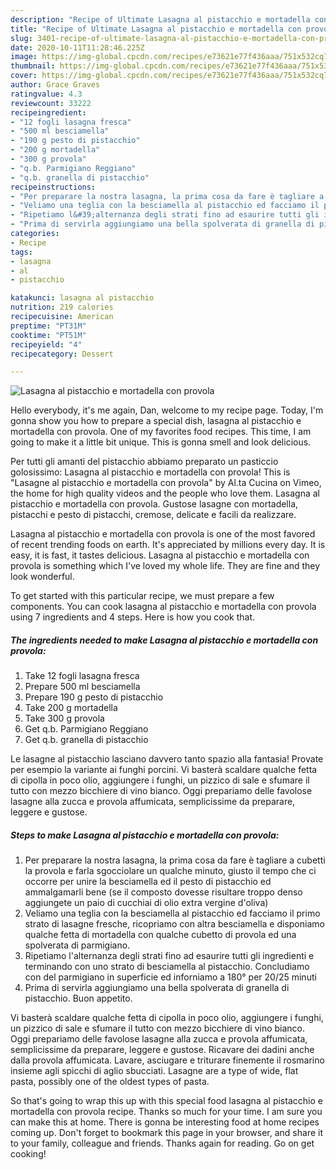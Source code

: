```yaml
---
description: "Recipe of Ultimate Lasagna al pistacchio e mortadella con provola"
title: "Recipe of Ultimate Lasagna al pistacchio e mortadella con provola"
slug: 3401-recipe-of-ultimate-lasagna-al-pistacchio-e-mortadella-con-provola
date: 2020-10-11T11:28:46.225Z
image: https://img-global.cpcdn.com/recipes/e73621e77f436aaa/751x532cq70/lasagna-al-pistacchio-e-mortadella-con-provola-recipe-main-photo.jpg
thumbnail: https://img-global.cpcdn.com/recipes/e73621e77f436aaa/751x532cq70/lasagna-al-pistacchio-e-mortadella-con-provola-recipe-main-photo.jpg
cover: https://img-global.cpcdn.com/recipes/e73621e77f436aaa/751x532cq70/lasagna-al-pistacchio-e-mortadella-con-provola-recipe-main-photo.jpg
author: Grace Graves
ratingvalue: 4.3
reviewcount: 33222
recipeingredient:
- "12 fogli lasagna fresca"
- "500 ml besciamella"
- "190 g pesto di pistacchio"
- "200 g mortadella"
- "300 g provola"
- "q.b. Parmigiano Reggiano"
- "q.b. granella di pistacchio"
recipeinstructions:
- "Per preparare la nostra lasagna, la prima cosa da fare è tagliare a cubetti la provola e farla sgocciolare un qualche minuto, giusto il tempo che ci occorre per unire la besciamella ed il pesto di pistacchio ed ammalgamarli bene (se il composto dovesse risultare troppo denso aggiungete un paio di cucchiai di olio extra vergine d&#39;oliva)"
- "Veliamo una teglia con la besciamella al pistacchio ed facciamo il primo strato di lasagne fresche, ricopriamo con altra besciamella e disponiamo qualche fetta di mortadella con qualche cubetto di provola ed una spolverata di parmigiano."
- "Ripetiamo l&#39;alternanza degli strati fino ad esaurire tutti gli ingredienti e terminando con uno strato di besciamella al pistacchio. Concludiamo con del parmigiano in superficie ed inforniamo a 180° per 20/25 minuti"
- "Prima di servirla aggiungiamo una bella spolverata di granella di pistacchio. Buon appetito."
categories:
- Recipe
tags:
- lasagna
- al
- pistacchio

katakunci: lasagna al pistacchio 
nutrition: 219 calories
recipecuisine: American
preptime: "PT31M"
cooktime: "PT51M"
recipeyield: "4"
recipecategory: Dessert

---
```



![Lasagna al pistacchio e mortadella con provola](https://img-global.cpcdn.com/recipes/e73621e77f436aaa/751x532cq70/lasagna-al-pistacchio-e-mortadella-con-provola-recipe-main-photo.jpg)

Hello everybody, it's me again, Dan, welcome to my recipe page. Today, I'm gonna show you how to prepare a special dish, lasagna al pistacchio e mortadella con provola. One of my favorites food recipes. This time, I am going to make it a little bit unique. This is gonna smell and look delicious.

Per tutti gli amanti del pistacchio abbiamo preparato un pasticcio golosissimo: Lasagna al pistacchio e mortadella con provola! This is &#34;Lasagne al pistacchio e mortadella con provola&#34; by Al.ta Cucina on Vimeo, the home for high quality videos and the people who love them. Lasagna al pistacchio e mortadella con provola. Gustose lasagne con mortadella, pistacchi e pesto di pistacchi, cremose, delicate e facili da realizzare.

Lasagna al pistacchio e mortadella con provola is one of the most favored of recent trending foods on earth. It's appreciated by millions every day. It is easy, it is fast, it tastes delicious. Lasagna al pistacchio e mortadella con provola is something which I've loved my whole life. They are fine and they look wonderful.


To get started with this particular recipe, we must prepare a few components. You can cook lasagna al pistacchio e mortadella con provola using 7 ingredients and 4 steps. Here is how you cook that.

<!--inarticleads1-->

##### The ingredients needed to make Lasagna al pistacchio e mortadella con provola:

1. Take 12 fogli lasagna fresca
1. Prepare 500 ml besciamella
1. Prepare 190 g pesto di pistacchio
1. Take 200 g mortadella
1. Take 300 g provola
1. Get q.b. Parmigiano Reggiano
1. Get q.b. granella di pistacchio


Le lasagne al pistacchio lasciano davvero tanto spazio alla fantasia! Provate per esempio la variante ai funghi porcini. Vi basterà scaldare qualche fetta di cipolla in poco olio, aggiungere i funghi, un pizzico di sale e sfumare il tutto con mezzo bicchiere di vino bianco. Oggi prepariamo delle favolose lasagne alla zucca e provola affumicata, semplicissime da preparare, leggere e gustose. 

<!--inarticleads2-->

##### Steps to make Lasagna al pistacchio e mortadella con provola:

1. Per preparare la nostra lasagna, la prima cosa da fare è tagliare a cubetti la provola e farla sgocciolare un qualche minuto, giusto il tempo che ci occorre per unire la besciamella ed il pesto di pistacchio ed ammalgamarli bene (se il composto dovesse risultare troppo denso aggiungete un paio di cucchiai di olio extra vergine d&#39;oliva)
1. Veliamo una teglia con la besciamella al pistacchio ed facciamo il primo strato di lasagne fresche, ricopriamo con altra besciamella e disponiamo qualche fetta di mortadella con qualche cubetto di provola ed una spolverata di parmigiano.
1. Ripetiamo l&#39;alternanza degli strati fino ad esaurire tutti gli ingredienti e terminando con uno strato di besciamella al pistacchio. Concludiamo con del parmigiano in superficie ed inforniamo a 180° per 20/25 minuti
1. Prima di servirla aggiungiamo una bella spolverata di granella di pistacchio. Buon appetito.


Vi basterà scaldare qualche fetta di cipolla in poco olio, aggiungere i funghi, un pizzico di sale e sfumare il tutto con mezzo bicchiere di vino bianco. Oggi prepariamo delle favolose lasagne alla zucca e provola affumicata, semplicissime da preparare, leggere e gustose. Ricavare dei dadini anche dalla provola affumicata. Lavare, asciugare e triturare finemente il rosmarino insieme agli spicchi di aglio sbucciati. Lasagne are a type of wide, flat pasta, possibly one of the oldest types of pasta. 

So that's going to wrap this up with this special food lasagna al pistacchio e mortadella con provola recipe. Thanks so much for your time. I am sure you can make this at home. There is gonna be interesting food at home recipes coming up. Don't forget to bookmark this page in your browser, and share it to your family, colleague and friends. Thanks again for reading. Go on get cooking!
